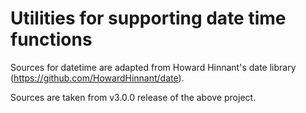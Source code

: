 <!--
The MIT License (MIT)

Permission is hereby granted, free of charge, to any person obtaining a copy
of this software and associated documentation files (the "Software"), to deal
in the Software without restriction, including without limitation the rights
to use, copy, modify, merge, publish, distribute, sublicense, and/or sell
copies of the Software, and to permit persons to whom the Software is
furnished to do so, subject to the following conditions:

The above copyright notice and this permission notice shall be included in all
copies or substantial portions of the Software.
-->

# Utilities for supporting date time functions

Sources for datetime are adapted from Howard Hinnant's date library
(https://github.com/HowardHinnant/date).

Sources are taken from v3.0.0 release of the above project.

